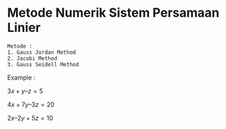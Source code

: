 # Metode Numerik Sistem Persamaan Linier
```
Metode :
1. Gauss Jordan Method
2. Jacobi Method
3. Gauss Seidell Method
```
Example : 

$3x + y – z = 5$

$4x + 7y – 3z = 20$

$2x – 2y + 5z = 10$

